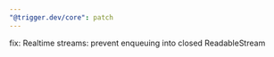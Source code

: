 ```yaml
---
"@trigger.dev/core": patch
---
```


fix: Realtime streams: prevent enqueuing into closed ReadableStream
